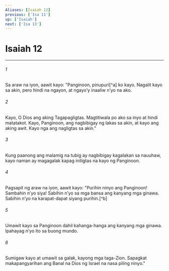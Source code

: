 ```yaml
---
Aliases: [Isaiah 12]
previous: ['Isa 11']
up: ['Isaiah']
next: ['Isa 13']
---
```

# Isaiah 12

***






















###### 1 










Sa araw na iyon, aawit kayo: "Panginoon, pinupuri[^a] ko kayo. Nagalit kayo sa akin, pero hindi na ngayon, at ngayoʼy inaaliw nʼyo na ako. 





















###### 2 










Kayo, O Dios ang aking Tagapagligtas. Magtitiwala po ako sa inyo at hindi matatakot. Kayo, Panginoon, ang nagbibigay ng lakas sa akin, at kayo ang aking awit. Kayo nga ang nagligtas sa akin." 





















###### 3 










Kung paanong ang malamig na tubig ay nagbibigay kagalakan sa nauuhaw, kayo naman ay magagalak kapag iniligtas na kayo ng Panginoon. 





















###### 4 










Pagsapit ng araw na iyon, aawit kayo: "Purihin ninyo ang Panginoon! Sambahin nʼyo siya! Sabihin nʼyo sa mga bansa ang kanyang mga ginawa. Sabihin nʼyo na karapat-dapat siyang purihin.[^b] 





















###### 5 










Umawit kayo sa Panginoon dahil kahanga-hanga ang kanyang mga ginawa. Ipahayag nʼyo ito sa buong mundo. 





















###### 6 










Sumigaw kayo at umawit sa galak, kayong mga taga-Zion. Sapagkat makapangyarihan ang Banal na Dios ng Israel na nasa piling ninyo."
